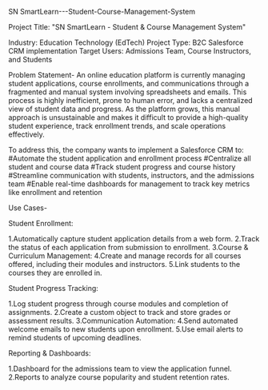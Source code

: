 SN SmartLearn---Student-Course-Management-System

Project Title: "SN SmartLearn - Student & Course Management System"

Industry: Education Technology (EdTech) Project Type: B2C Salesforce CRM implementation Target Users: Admissions Team, Course Instructors, and Students

Problem Statement- An online education platform is currently managing student applications, course enrollments, and communications through a fragmented and manual system involving spreadsheets and emails. This process is highly inefficient, prone to human error, and lacks a centralized view of student data and progress. As the platform grows, this manual approach is unsustainable and makes it difficult to provide a high-quality student experience, track enrollment trends, and scale operations effectively.

To address this, the company wants to implement a Salesforce CRM to: #Automate the student application and enrollment process #Centralize all student and course data #Track student progress and course history #Streamline communication with students, instructors, and the admissions team #Enable real-time dashboards for management to track key metrics like enrollment and retention

Use Cases-

Student Enrollment:

1.Automatically capture student application details from a web form.
2.Track the status of each application from submission to enrollment.
3.Course & Curriculum Management:
4.Create and manage records for all courses offered, including their modules and instructors.
5.Link students to the courses they are enrolled in.

Student Progress Tracking:

1.Log student progress through course modules and completion of assignments.
2.Create a custom object to track and store grades or assessment results. 
3.Communication Automation:
4.Send automated welcome emails to new students upon enrollment.
5.Use email alerts to remind students of upcoming deadlines.

Reporting & Dashboards:

1.Dashboard for the admissions team to view the application funnel. 2.Reports to analyze course popularity and student retention rates.
